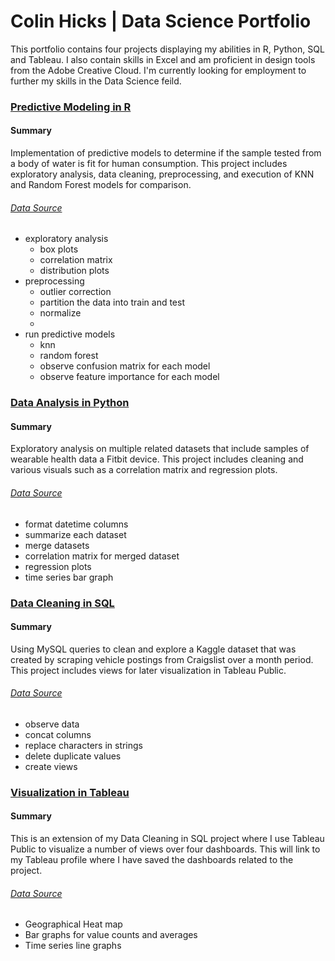 # Colin Hicks | Data Science Portfolio

This portfolio contains four projects displaying my abilities in R, Python, SQL and  Tableau. I also contain skills in Excel and am proficient in design tools from the Adobe Creative Cloud. I'm currently looking for employment to further my skills in the Data Science feild.

### [Predictive Modeling in R](https://github.com/colinjhicks/water_potability_prediction)

#### Summary

Implementation of predictive models to determine if the sample tested from a body of water is fit for human consumption. This project includes exploratory analysis, data cleaning, preprocessing, and execution of KNN and Random Forest models for comparison.

###### [Data Source](https://www.kaggle.com/adityakadiwal/water-potability)

* exploratory analysis
  * box plots
  * correlation matrix
  * distribution plots 
* preprocessing
  * outlier correction
  * partition the data into train and test
  * normalize
  * 
* run predictive models
  * knn
  * random forest
  * observe confusion matrix for each model
  * observe feature importance for each model

### [Data Analysis in Python](https://github.com/colinjhicks/fitbit_data_analysis)

#### Summary

Exploratory analysis on multiple related datasets that include samples of wearable health data a Fitbit device. This project includes cleaning and various visuals such as a correlation matrix and regression plots.

###### [Data Source](https://www.kaggle.com/arashnic/fitbit)

* format datetime columns
* summarize each dataset 
* merge datasets
* correlation matrix for merged dataset
* regression plots
* time series bar graph


### [Data Cleaning in SQL](https://github.com/colinjhicks/craigslist_data_exploration)

#### Summary

Using MySQL queries to clean and explore a Kaggle dataset that was created by scraping vehicle postings from Craigslist over a month period. This project includes views for later visualization in Tableau Public.

###### [Data Source](https://www.kaggle.com/austinreese/craigslist-carstrucks-data)

* observe data
* concat columns
* replace characters in strings
* delete duplicate values
* create views

### [Visualization in Tableau](https://public.tableau.com/app/profile/colin.hicks)

#### Summary

This is an extension of my Data Cleaning in SQL project where I use Tableau Public to visualize a number of views over four dashboards. This will link to my Tableau profile where I have saved the dashboards related to the project.

###### [Data Source](https://www.kaggle.com/austinreese/craigslist-carstrucks-data)

* Geographical Heat map
* Bar graphs for value counts and averages
* Time series line graphs

